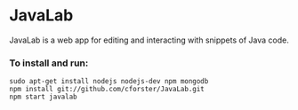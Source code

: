 JavaLab
===

JavaLab is a web app for editing and interacting with snippets of Java code.

### To install and run:

    sudo apt-get install nodejs nodejs-dev npm mongodb
    npm install git://github.com/cforster/JavaLab.git
    npm start javalab
